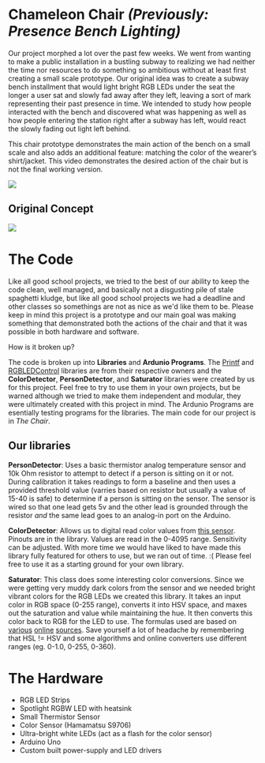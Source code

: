 Chameleon Chair  *(Previously: Presence Bench Lighting)*
================

Our project morphed a lot over the past few weeks. We went from wanting to make a public installation in a bustling subway to realizing we had neither the time nor resources to do something so ambitious without at least first creating a small scale prototype. Our original idea was to create a subway bench installment that would light bright RGB LEDs under the seat the longer a user sat and slowly fad away after they left, leaving a sort of mark representing their past presence in time. We intended to study how people interacted with the bench and discovered what was happening as well as how people entering the station right after a subway has left, would react the slowly fading out light left behind.

This chair prototype demonstrates the main action of the bench on a small scale and also adds an additional feature: matching the color of the wearer’s shirt/jacket. This video demonstrates the desired action of the chair but is not the final working version.

<a href="http://player.vimeo.com/video/51299789" target="blank" alt="Chameleon Chair"><img src="http://f.cl.ly/items/03261m202s1g1m2r2H1y/Screen%20Shot%202012-10-13%20at%2011.22.49%20PM.png"></a>


Original Concept
----------------
<img src="https://a248.e.akamai.net/camo.github.com/366636e34f37729fca803dff9aaf9ef3b5cc0be2/687474703a2f2f662e636c2e6c792f6974656d732f306d30743335304e32443269325132423046304f2f42656e6368253230436f6e636570742e706e67">


The Code
================

Like all good school projects, we tried to the best of our ability to keep the code clean, well managed, and basically not a disgusting pile of stale spaghetti kludge, but like all good school projects we had a deadline and other classes so somethings are not as nice as we'd like them to be. Please keep in mind this project is a prototype and our main goal was making something that demonstrated both the actions of the chair and that it was possible in both hardware and software.

How is it broken up?

The code is broken up into **Libraries** and **Ardunio Programs**. The [Printf](https://code.google.com/p/ardurct/downloads/detail?name=Printf-v1.0.zip) and [RGBLEDControl](https://github.com/amthenia/LED) libraries are from their respective owners and the **ColorDetector**, **PersonDetector**, and **Saturator** libraries were created by us for this project. Feel free to try to use them in your own projects, but be warned although we tried to make them independent and modular, they were ultimately created with this project in mind. The Ardunio Programs are esentially testing programs for the libraries. The main code for our project is in *The Chair*.

Our libraries
--------------

**PersonDetector**: Uses a basic thermistor analog temperature sensor and 10k Ohm resistor to attempt to detect if a person is sitting on it or not. During calibration it takes readings to form a baseline and then uses a provided threshold value (varries based on resistor but usually a value of 15-40 is safe) to determine if a person is sitting on the sensor. The sensor is wired so that one lead gets 5v and the other lead is grounded through the resistor *and* the same lead goes to an analog-in port on the Arduino.

**ColorDetector**: Allows us to digital read color values from [this sensor](http://proddownloads.vertmarkets.com/download/d05d21e3/d05d21e3-42be-456c-b68d-a5a91a4245d4/original/s9706_kpic1060e08.pdf). Pinouts are in the library. Values are read in the 0-4095 range. Sensitivity can be adjusted. With more time we would have liked to have made this library fully featured for others to use, but we ran out of time. :( Please feel free to use it as a starting ground for your own library.

**Saturator**: This class does some interesting color conversions. Since we were getting very muddy dark colors from the sensor and we needed bright vibrant colors for the RGB LEDs we created this library. It takes an input color in RGB space (0-255 range), converts it into HSV space, and maxes out the saturation and value while maintaining the hue. It then converts this color back to RGB for the LED to use. The formulas used are based on [various](http://www.cs.rit.edu/~ncs/color/t_convert.html) [online](http://qscribble.blogspot.se/2008/06/integer-conversion-from-hsl-to-rgb.html) [sources](http://www.nunosantos.net/archives/114). Save yourself a lot of headache by remembering that HSL != HSV and some algorithms and online converters use different ranges (eg. 0-1.0, 0-255, 0-360).


The Hardware
===============
<ul>
	<li>RGB LED Strips</li>
	<li>Spotlight RGBW LED with heatsink</li>
	<li>Small Thermistor Sensor</li>
	<li>Color Sensor (Hamamatsu S9706)</li>
	<li>Ultra-bright white LEDs (act as a flash for the color sensor)</li>
	<li>Arduino Uno</li>
	<li>Custom built power-supply and LED drivers</li>
</ul>
